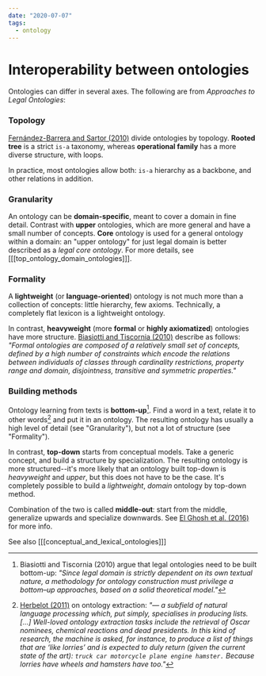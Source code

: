 ```yaml
---
date: "2020-07-07"
tags:
  - ontology
---
```


# Interoperability between ontologies

Ontologies can differ in several axes. The following are from _Approaches to Legal Ontologies_:

<!-- > the current wide typology of legal ontologies in terms of granularity (domain-specific vs. core), degree of formality (highly axiomatised vs. lexical or language-oriented), methodologies of development (top–down vs. bottom–up and middle-out), and knowledge sources for concept and term extraction (official legal sources vs. legal expert interview and ethnographic work) -->

### Topology

[Fernández-Barrera and Sartor (2010)](https://link.springer.com/chapter/10.1007/978-94-007-0120-5_2) divide ontologies by topology. __Rooted tree__ is a strict `is-a` taxonomy, whereas __operational family__ has a more diverse structure, with loops.

<!-- > “On the other hand, operational families of concepts, will not necessarily follow the model of a rooted tree, and will acquire more diverse structures. This is due to the fact that concepts in an operational family are not necessarily related to a single beginner, but can form looped structures. ” -->

In practice, most ontologies allow both: `is-a` hierarchy as a backbone, and other relations in addition.


### Granularity
An ontology can be __domain-specific__, meant to cover a domain in fine detail. Contrast with __upper__ ontologies, which are more general and have a small number of concepts. __Core__ ontology is used for a general ontology within a domain: an "upper ontology" for just legal domain is better described as a _legal core ontology_. For more details, see [[[top_ontology_domain_ontologies]]].


### Formality
A __lightweight__ (or __language-oriented__) ontology is not much more than a collection of concepts: little hierarchy, few axioms. Technically, a completely flat lexicon is a lightweight ontology.

In contrast, __heavyweight__ (more __formal__ or __highly axiomatized__) ontologies have more structure. [Biasiotti and Tiscornia (2010)](https://link.springer.com/chapter/10.1007/978-94-007-0120-5_9) describe as follows: _"Formal ontologies are composed of a relatively small set of concepts, defined by a high number of constraints which encode the relations between individuals of classes through cardinality restrictions, property range and domain, disjointness, transitive and symmetric properties."_


### Building methods
Ontology learning from texts is __bottom-up__[^1]. Find a word in a text, relate it to other words[^2] and put it in an ontology. The resulting ontology has usually a high level of detail (see "Granularity"), but not a lot of structure (see "Formality").

In contrast, __top-down__ starts from conceptual models. Take a generic concept, and build a structure by specialization. The resulting ontology is more structured--it's more likely that an ontology built top-down is _heavyweight_ and _upper_, but this does not have to be the case. It's completely possible to build a _lightweight_, _domain_ ontology by top-down method.

Combination of the two is called __middle-out__: start from the middle, generalize upwards and specialize downwards. See [El Ghosh et al. (2016)](https://www.researchgate.net/publication/304814412_Towards_a_Middle-out_Approach_for_Building_Legal_Domain_Reference_Ontology) for more info.
<!-- Bottom-up approach does a better job at modeling reality than thinking of [intensional](https://en.wikipedia.org/wiki/Extensional_and_intensional_definitions) descriptions while sitting in an armchair, but both have their weaknesses: it's easy to introduce inconsistencies in bottom-up, and easy to get stuck with a bad abstraction in top-down.  -->

See also [[[conceptual_and_lexical_ontologies]]]


[^1]: Biasiotti and Tiscornia (2010) argue that legal ontologies need to be built bottom-up: _"Since legal domain is strictly dependent on its own textual nature, a methodology for ontology construction must privilege a bottom–up approaches, based on a solid theoretical model."_

[^2]:[Herbelot (2011)](https://web.archive.org/web/20130704143830/http://www.peerpress.de/discoursecpp.pdf) on ontology extraction: _"— a subfield of natural language processing which, put simply, specialises in producing lists. […] Well-loved ontology extraction tasks include the retrieval of Oscar nominees, chemical reactions and dead presidents. In this kind of research, the machine is asked, for instance, to produce a list of things that are ‘like lorries’ and is expected to duly return (given the current state of the art): `truck car motorcycle plane engine hamster.` Because lorries have wheels and hamsters have too."_

